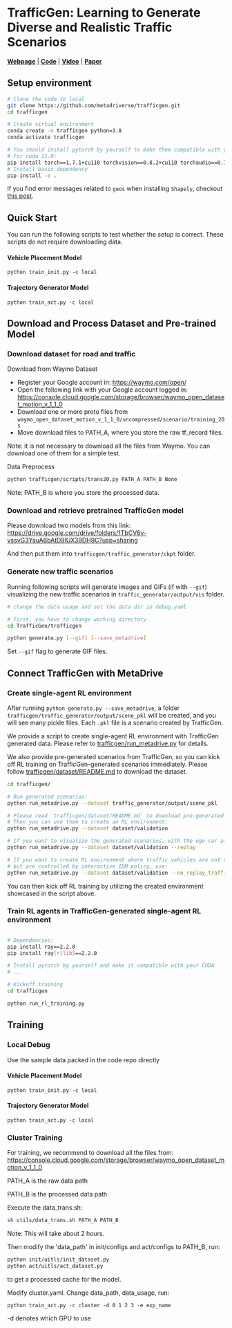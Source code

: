 # TrafficGen: Learning to Generate Diverse and Realistic Traffic Scenarios

[**Webpage**](https://metadriverse.github.io/trafficgen/) | 
[**Code**](https://github.com/metadriverse/trafficgen) |
[**Video**](https://youtu.be/jPS93-d6msM) |
[**Paper**](https://arxiv.org/pdf/2210.06609.pdf)



## Setup environment

```bash
# Clone the code to local
git clone https://github.com/metadriverse/trafficgen.git
cd trafficgen

# Create virtual environment
conda create -n trafficgen python=3.8
conda activate trafficgen

# You should install pytorch by yourself to make them compatible with your GPU
# For cuda 11.0:
pip install torch==1.7.1+cu110 torchvision==0.8.2+cu110 torchaudio==0.7.2 -f https://download.pytorch.org/whl/torch_stable.html
# Install basic dependency
pip install -e .
```

If you find error messages related to `geos` when installing `Shapely`, checkout [this post](https://stackoverflow.com/questions/19742406/could-not-find-library-geos-c-or-load-any-of-its-variants).


## Quick Start

You can run the following scripts to test whether the setup is correct. These scripts do not require
downloading data.

#### Vehicle Placement Model
````
python train_init.py -c local
````
#### Trajectory Generator Model
````
python train_act.py -c local 
````


## Download and Process Dataset and Pre-trained Model

### Download dataset for road and traffic

Download from Waymo Dataset
- Register your Google account in: https://waymo.com/open/
- Open the following link with your Google account logged in: https://console.cloud.google.com/storage/browser/waymo_open_dataset_motion_v_1_1_0
- Download one or more proto files from `waymo_open_dataset_motion_v_1_1_0/uncompressed/scenario/training_20s`
- Move download files to PATH_A, where you store the raw tf_record files.

Note: it is not necessary to download all the files from Waymo. You can download one of them for a simple test.

Data Preprocess
```bash
python trafficgen/scripts/trans20.py PATH_A PATH_B None
```
Note: PATH_B is where you store the processed data.


[//]: # (The processed data has the following attributes:)

[//]: # (- `id`: scenario id)

[//]: # (- `all_agent`: A `[190, n, 9]` array which contains 190 frames, n agents, 9 features `[coord, velocity, heading, length, width, type, validity]`)

[//]: # (- `traffic_light`: A list containing information about the traffic light)

[//]: # (- `lane`: A `[n,4]` array which contains n points and `[coord, type, id&#40;which lane this point belongs to&#41;]` features.)

[//]: # ()

### Download and retrieve pretrained TrafficGen model

Please download two models from this link: https://drive.google.com/drive/folders/1TbCV6y-vssvG3YsuA6bAtD9lUX39DH9C?usp=sharing

And then put them into `trafficgen/traffic_generator/ckpt` folder.

### Generate new traffic scenarios

Running following scripts will generate images and GIFs (if with `--gif`) visualizing the new traffic scenarios in 
`traffic_generator/output/vis` folder.

```bash
# change the data usage and set the data dir in debug.yaml

# First, you have to change working directory
cd TrafficGen/trafficgen

python generate.py [--gif] [--save_metadrive]
```

Set `--gif` flag to generate GIF files.


## Connect TrafficGen with MetaDrive

### Create single-agent RL environment

After running `python generate.py --save_metadrive`,
a folder `trafficgen/traffic_generator/output/scene_pkl` will be created, and you will see many
pickle files. Each `.pkl` file is a scenario created by TrafficGen.

We provide a script to create single-agent RL environment with TrafficGen generated data.
Please refer to [trafficgen/run_metadrive.py](trafficgen/run_metadrive.py) for details.

We also provide pre-generated scenarios from TrafficGen, so you can kick off RL training
on TrafficGen-generated scenarios immediately. Please follow
[trafficgen/dataset/README.md](trafficgen/dataset/README.md)
to download the dataset.

```bash
cd trafficgen/

# Run generated scenarios:
python run_metadrive.py --dataset traffic_generator/output/scene_pkl

# Please read `trafficgen/dataset/README.md` to download pre-generated scenarios
# Then you can use them to create an RL environment:
python run_metadrive.py --dataset dataset/validation

# If you want to visualize the generated scenarios, with the ego car also replaying data, use:
python run_metadrive.py --dataset dataset/validation --replay

# If you want to create RL environment where traffic vehicles are not replaying 
# but are controlled by interactive IDM policy, use:
python run_metadrive.py --dataset dataset/validation --no_replay_traffic
```

You can then kick off RL training by utilizing the created environment showcased in the script above.


### Train RL agents in TrafficGen-generated single-agent RL environment

```bash

# Dependencies:
pip install ray==2.2.0
pip install ray[rllib]==2.2.0

# Install pytorch by yourself and make it compatible with your CUDA
# ...

# Kickoff training
cd trafficgen

python run_rl_training.py
```



## Training

### Local Debug
Use the sample data packed in the code repo directly
#### Vehicle Placement Model
````
python train_init.py -c local
````
#### Trajectory Generator Model
````
python train_act.py -c local
````


### Cluster Training
For training, we recommend to download all the files from: https://console.cloud.google.com/storage/browser/waymo_open_dataset_motion_v_1_1_0

PATH_A is the raw data path

PATH_B is the processed data path

Execute the data_trans.sh:
```bash
sh utils/data_trans.sh PATH_A PATH_B
```
Note: This will take about 2 hours.

Then modify the 'data_path' in init/configs and act/configs to PATH_B, run:
```bash
python init/uitls/init_dataset.py
python act/uitls/act_dataset.py
```
to get a processed cache for the model.

Modify cluster.yaml. Change data_path, data_usage, run:
````
python train_act.py -c cluster -d 0 1 2 3 -e exp_name
````

-d denotes which GPU to use







